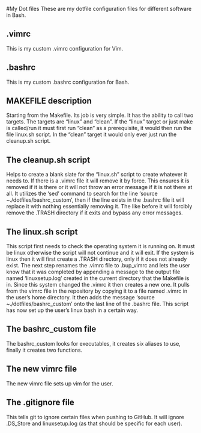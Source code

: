 #My Dot files
These are my dotfile configuration files for different software in Bash.
## .vimrc
This is my custom .vimrc configuration for Vim.
## .bashrc
This is my custom .bashrc configuration for Bash.
## MAKEFILE description
Starting from the Makefile. Its job is very simple. It has the ability to call two targets.
The targets are “linux” and “clean”.
If the “linux” target or just make is called/run it must first run “clean” as a prerequisite, it would then run the file linux.sh script.
In the “clean” target it would only ever just run the cleanup.sh script.
## The cleanup.sh script
Helps to create a blank slate for the “linux.sh” script to create whatever it needs to.
If there is a .vimrc file it will remove it by force. This ensures it is removed if it is there or it will not throw an error message if it is not there at all.
It utilizes the ‘sed’ command to search for the line ‘source ~./dotfiles/bashrc_custom’, then if the line exists in the .bashrc file it will replace it with nothing essentially removing it.
The like before it will forcibly remove the .TRASH directory if it exits and bypass any error messages.
## The linux.sh script
This script first needs to check the operating system it is running on. It must be linux otherwise the script will not continue and it will exit.
If the system is linux then it will first create a .TRASH directory, only if it does not already exist.
The next step renames the .vimrc file to .bup_vimrc and lets the user know that it was completed by appending a message to the output file named ‘linuxsetup.log’ created in the current directory that the Makefile is in. 
Since this system changed the .vimrc it then creates a new one. It pulls from the vimrc file in the repository by copying it to a file named .vimrc in the user’s home directory. 
It then adds the message ‘source ~./dotfiles/bashrc_custom’ onto the last line of the .bashrc file.
This script has now set up the user’s linux bash in a certain way.
## The bashrc_custom file
The bashrc_custom looks for executables, it creates six aliases to use, finally it creates two functions.
## The new vimrc file
The new vimrc file sets up vim for the user.
## The .gitignore file
 This tells git to ignore certain files when pushing to GitHub. It will ignore .DS_Store and linuxsetup.log (as that should be specific for each user).
